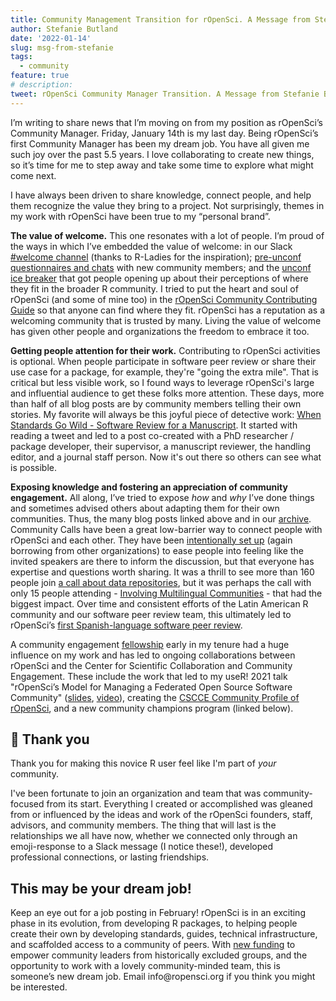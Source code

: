 ```yaml
---
title: Community Management Transition for rOpenSci. A Message from Stefanie Butland
author: Stefanie Butland
date: '2022-01-14'
slug: msg-from-stefanie
tags:
  - community
feature: true  
# description: 
tweet: rOpenSci Community Manager Transition. A Message from Stefanie Butland
---
```


I’m writing to share news that I’m moving on from my position as rOpenSci’s Community Manager. Friday, January 14th is my last day. 
Being rOpenSci’s first Community Manager has been my dream job. You have all given me such joy over the past 5.5 years. 
I love collaborating to create new things, so it’s time for me to step away and take some time to explore what might come next.

I have always been driven to share knowledge, connect people, and help them recognize the value they bring to a project. 
Not surprisingly, themes in my work with rOpenSci have been true to my “personal brand”. 

**The value of welcome.** This one resonates with a lot of people. 
I’m proud of the ways in which I’ve embedded the value of welcome: in our Slack [#welcome channel](/blog/2017/07/18/value-of-welcome/) (thanks to R-Ladies for the inspiration); [pre-unconf questionnaires and chats](/blog/2017/12/01/unconf-welcome/ ) with new community members; and the [unconf ice breaker](/blog/2018/11/01/icebreaker/) that got people opening up about their perceptions of where they fit in the broader R community. 
I tried to put the heart and soul of rOpenSci (and some of mine too) in the [rOpenSci Community Contributing Guide](https://contributing.ropensci.org/) so that anyone can find where they fit.
rOpenSci has a reputation as a welcoming community that is trusted by many. 
Living the value of welcome has given other people and organizations the freedom to embrace it too.  

**Getting people attention for their work.** Contributing to rOpenSci activities is optional. 
When people participate in software peer review or share their use case for a package, for example, they're "going the extra mile". 
That is critical but less visible work, so I found ways to leverage rOpenSci's large and influential audience to get these folks more attention. 
These days, more than half of all blog posts are by community members telling their own stories.
My favorite will always be this joyful piece of detective work: [When Standards Go Wild - Software Review for a Manuscript](https://ropensci.org/blog/2019/04/18/wild-standards/). 
It started with reading a tweet and led to a post co-created with a PhD researcher / package developer, their supervisor, a manuscript reviewer, the handling editor, and a journal staff person. 
Now it's out there so others can see what is possible.

**Exposing knowledge and fostering an appreciation of community engagement.** All along, I’ve tried to expose _how_ and _why_ I’ve done things and sometimes advised others about adapting them for their own communities. 
Thus, the many blog posts linked above and in our [archive](/author/stefanie-butland/). 
Community Calls have been a great low-barrier way to connect people with rOpenSci and each other. 
They have been [intentionally set up](/blog/2021/02/02/ropensci-community-calls/) (again borrowing from other organizations) to ease people into feeling like the invited speakers are there to inform the discussion, but that everyone has expertise and questions worth sharing.
It was a thrill to see more than 160 people join [a call about data repositories](/commcalls/dec2020-datarepos/), but it was perhaps the call with only 15 people attending - [Involving Multilingual Communities](/commcalls/2019-06-28/) - that had the biggest impact. 
Over time and consistent efforts of the Latin American R community and our software peer review team, this ultimately led to rOpenSci’s [first Spanish-language software peer review](/blog/2021/07/27/censo2017-es/). 

A community engagement [fellowship](/blog/2017/01/03/aaas-cefp/) early in my tenure had a huge influence on my work and has led to ongoing collaborations between rOpenSci and the Center for Scientific Collaboration and Community Engagement. 
These include the work that led to my useR! 2021 talk "rOpenSci’s Model for Managing a Federated Open Source Software Community" ([slides](https://docs.google.com/presentation/d/1W4DepLd6FvunkGsTloyn-be_X5jI7dS-gAVtpsJb6iM/edit#slide=id.p), [video](https://www.youtube.com/watch?v=2B7H8WJOX40&list=PL4IzsxWztPdmHhzrXDAOpq4zS_peAVty2&index=19&t=1048s)), creating the [CSCCE Community Profile of rOpenSci](https://doi.org/10.5281/zenodo.5033282), and a new community champions program (linked below). 

## :pray: Thank you

Thank you for making this novice R user feel like I'm part of _your_ community. 

I've been fortunate to join an organization and team that was community-focused from its start. 
Everything I created or accomplished was gleaned from or influenced by the ideas and work of the rOpenSci founders, staff, advisors, and community members. 
The thing that will last is the relationships we all have now, whether we connected only through an emoji-response to a Slack message (I notice these!), developed professional connections, or lasting friendships.

## This may be your dream job!

Keep an eye out for a job posting in February! 
rOpenSci is in an exciting phase in its evolution, from developing R packages, to helping people create their own by developing standards, guides, technical infrastructure, and scaffolded access to a community of peers. 
With [new funding](/blog/2021/12/20/inclusive-leadership-program/) to empower community leaders from historically excluded groups, and the opportunity to work with a lovely community-minded team, this is someone’s new dream job. Email info\@ropensci.org if you think you might be interested.


